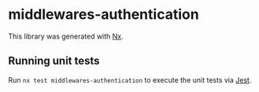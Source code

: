 # middlewares-authentication

This library was generated with [Nx](https://nx.dev).

## Running unit tests

Run `nx test middlewares-authentication` to execute the unit tests via [Jest](https://jestjs.io).
